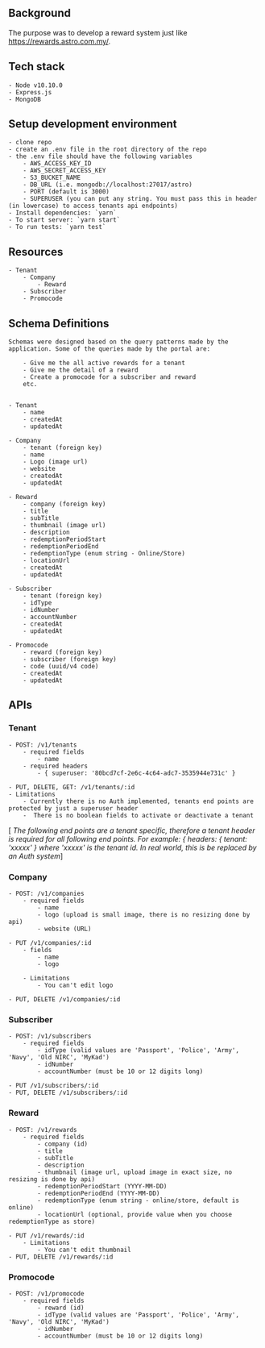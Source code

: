 ## Background

The purpose was to develop a reward system just like https://rewards.astro.com.my/.


## Tech stack
    - Node v10.10.0
    - Express.js
    - MongoDB


## Setup development environment
    - clone repo
    - create an .env file in the root directory of the repo
    - the .env file should have the following variables
        - AWS_ACCESS_KEY_ID
        - AWS_SECRET_ACCESS_KEY
        - S3_BUCKET_NAME
        - DB_URL (i.e. mongodb://localhost:27017/astro)
        - PORT (default is 3000)
        - SUPERUSER (you can put any string. You must pass this in header (in lowercase) to access tenants api endpoints)
    - Install dependencies: `yarn`
    - To start server: `yarn start`
    - To run tests: `yarn test`


## Resources
    - Tenant
        - Company
            - Reward
        - Subscriber
        - Promocode


## Schema Definitions
    Schemas were designed based on the query patterns made by the application. Some of the queries made by the portal are:

        - Give me the all active rewards for a tenant
        - Give me the detail of a reward
        - Create a promocode for a subscriber and reward
        etc.


    - Tenant
        - name
        - createdAt
        - updatedAt

    - Company
        - tenant (foreign key)
        - name
        - Logo (image url)
        - website
        - createdAt
        - updatedAt

    - Reward
        - company (foreign key)
        - title
        - subTitle
        - thumbnail (image url)
        - description
        - redemptionPeriodStart
        - redemptionPeriodEnd
        - redemptionType (enum string - Online/Store)
        - locationUrl
        - createdAt
        - updatedAt

    - Subscriber
        - tenant (foreign key)
        - idType
        - idNumber
        - accountNumber
        - createdAt
        - updatedAt

    - Promocode
        - reward (foreign key)
        - subscriber (foreign key)
        - code (uuid/v4 code)
        - createdAt
        - updatedAt


## APIs

### Tenant
    - POST: /v1/tenants
        - required fields
            - name
        - required headers
            - { superuser: '80bcd7cf-2e6c-4c64-adc7-3535944e731c' }

    - PUT, DELETE, GET: /v1/tenants/:id
    - Limitations
        - Currently there is no Auth implemented, tenants end points are protected by just a superuser header
        -  There is no boolean fields to activate or deactivate a tenant


[ *The following end points are a tenant specific, therefore a tenant header is required for all following end points. For example: { headers: { tenant: 'xxxxx' } where 'xxxxx' is the tenant id. In real world, this is be replaced by an Auth system*]

### Company
    - POST: /v1/companies
        - required fields
            - name
            - logo (upload is small image, there is no resizing done by api)
            - website (URL)

    - PUT /v1/companies/:id
        - fields
            - name
            - logo

        - Limitations
            - You can't edit logo

    - PUT, DELETE /v1/companies/:id

### Subscriber
    - POST: /v1/subscribers
        - required fields
            - idType (valid values are 'Passport', 'Police', 'Army', 'Navy', 'Old NIRC', 'MyKad')
            - idNumber
            - accountNumber (must be 10 or 12 digits long)

    - PUT /v1/subscribers/:id
    - PUT, DELETE /v1/subscribers/:id

### Reward
    - POST: /v1/rewards
        - required fields
            - company (id)
            - title
            - subTitle
            - description
            - thumbnail (image url, upload image in exact size, no resizing is done by api)
            - redemptionPeriodStart (YYYY-MM-DD)
            - redemptionPeriodEnd (YYYY-MM-DD)
            - redemptionType (enum string - online/store, default is online)
            - locationUrl (optional, provide value when you choose redemptionType as store)

    - PUT /v1/rewards/:id
        - Limitations
            - You can't edit thumbnail
    - PUT, DELETE /v1/rewards/:id

### Promocode
    - POST: /v1/promocode
        - required fields
            - reward (id)
            - idType (valid values are 'Passport', 'Police', 'Army', 'Navy', 'Old NIRC', 'MyKad')
            - idNumber
            - accountNumber (must be 10 or 12 digits long)

